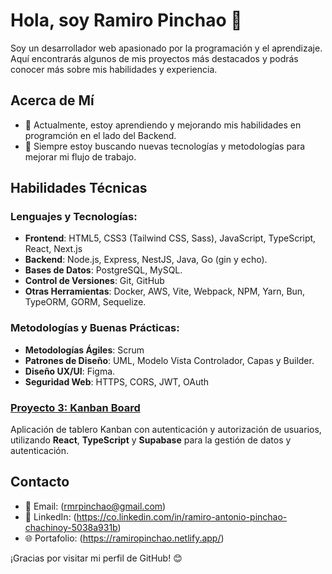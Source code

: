 # Hola, soy Ramiro Pinchao 👋

Soy un desarrollador web apasionado por la programación y el aprendizaje. Aquí encontrarás algunos de mis proyectos más destacados y podrás conocer más sobre mis habilidades y experiencia.

## Acerca de Mí

- 🌱 Actualmente, estoy aprendiendo y mejorando mis habilidades en programción en el lado del Backend.
- 🚀 Siempre estoy buscando nuevas tecnologías y metodologías para mejorar mi flujo de trabajo.

## Habilidades Técnicas

### Lenguajes y Tecnologías:
- **Frontend**: HTML5, CSS3 (Tailwind CSS, Sass), JavaScript, TypeScript, React, Next.js
- **Backend**: Node.js, Express, NestJS, Java, Go (gin y echo).
- **Bases de Datos**: PostgreSQL, MySQL.
- **Control de Versiones**: Git, GitHub
- **Otras Herramientas**: Docker, AWS, Vite, Webpack, NPM, Yarn, Bun, TypeORM, GORM, Sequelize.

### Metodologías y Buenas Prácticas:
- **Metodologías Ágiles**: Scrum
- **Patrones de Diseño**: UML, Modelo Vista Controlador, Capas y Builder.
- **Diseño UX/UI**: Figma.
- **Seguridad Web**: HTTPS, CORS, JWT, OAuth


### [Proyecto 3: Kanban Board](https://github.com/PinchaoRamiro/kanban-board)
Aplicación de tablero Kanban con autenticación y autorización de usuarios, utilizando **React**, **TypeScript** y **Supabase** para la gestión de datos y autenticación.

## Contacto 

- 📧 Email: (rmrpinchao@gmail.com)
- 💼 LinkedIn: (https://co.linkedin.com/in/ramiro-antonio-pinchao-chachinoy-5038a931b)
- 🌐 Portafolio: (https://ramiropinchao.netlify.app/)

¡Gracias por visitar mi perfil de GitHub! 😊
